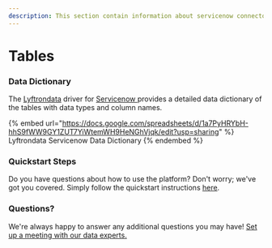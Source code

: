 ```yaml
---
description: This section contain information about servicenow connector tables information
---
```


# Tables

### Data Dictionary

The [Lyftrondata](https://www.lyftrondata.com/) driver for [Servicenow](https://www.lyftrondata.com/integration/servicenow/)[ ](https://www.lyftrondata.com/integration/servicenow/)provides a detailed data dictionary of the tables with data types and column names.

{% embed url="https://docs.google.com/spreadsheets/d/1a7PyHRYbH-hhS9fWW9GY1ZUT7YiWtemWH9HeNGhVjqk/edit?usp=sharing" %}
Lyftrondata Servicenow Data Dictionary
{% endembed %}

### Quickstart Steps

Do you have questions about how to use the platform? Don't worry; we've got you covered. Simply follow the quickstart instructions [here](../../../../quickstart-steps.md).

### Questions? <a href="#questions" id="questions"></a>

We're always happy to answer any additional questions you may have! [Set up a meeting with our data experts.](https://www.lyftrondata.com/book-a-meeting/)

